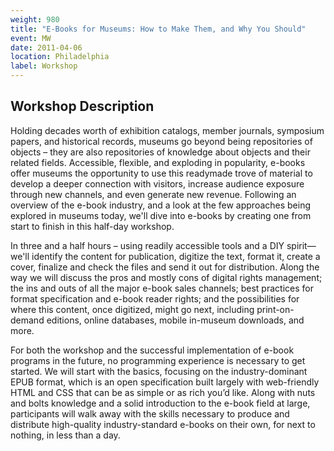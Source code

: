 ```yaml
---
weight: 980
title: "E-Books for Museums: How to Make Them, and Why You Should"
event: MW
date: 2011-04-06
location: Philadelphia
label: Workshop
---
```


## Workshop Description

Holding decades worth of exhibition catalogs, member journals, symposium papers, and historical records, museums go beyond being repositories of objects – they are also repositories of knowledge about objects and their related fields. Accessible, flexible, and exploding in popularity, e-books offer museums the opportunity to use this readymade trove of material to develop a deeper connection with visitors, increase audience exposure through new channels, and even generate new revenue. Following an overview of the e-book industry, and a look at the few approaches being explored in museums today, we'll dive into e-books by creating one from start to finish in this half-day workshop.

In three and a half hours – using readily accessible tools and a DIY spirit—we'll identify the content for publication, digitize the text, format it, create a cover, finalize and check the files and send it out for distribution. Along the way we will discuss the pros and mostly cons of digital rights management; the ins and outs of all the major e-book sales channels; best practices for format specification and e-book reader rights; and the possibilities for where this content, once digitized, might go next, including print-on-demand editions, online databases, mobile in-museum downloads, and more.

For both the workshop and the successful implementation of e-book programs in the future, no programming experience is necessary to get started. We will start with the basics, focusing on the industry-dominant EPUB format, which is an open specification built largely with web-friendly HTML and CSS that can be as simple or as rich you’d like. Along with nuts and bolts knowledge and a solid introduction to the e-book field at large, participants will walk away with the skills necessary to produce and distribute high-quality industry-standard e-books on their own, for next to nothing, in less than a day.
